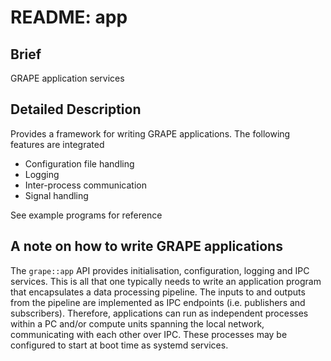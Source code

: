 # README: app

## Brief

GRAPE application services

## Detailed Description

Provides a framework for writing GRAPE applications. The following features are integrated

- Configuration file handling
- Logging
- Inter-process communication
- Signal handling

See example programs for reference

## A note on how to write GRAPE applications

The `grape::app` API provides initialisation, configuration, logging and IPC services. This is all 
that one typically needs to write an application program that encapsulates a data processing 
pipeline. The inputs to and outputs from the pipeline are implemented as IPC endpoints (i.e. 
publishers and subscribers). Therefore, applications can run as independent processes within a PC 
and/or compute units spanning the local network, communicating with each other over IPC. These 
processes may be configured to start at boot time as systemd services.
